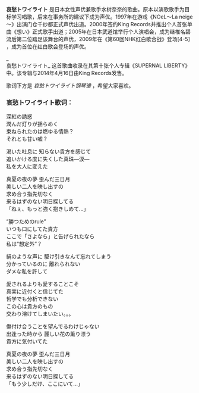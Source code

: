 

**哀愁トワイライト** 是日本女性声优兼歌手水树奈奈的歌曲。原本以演歌歌手为目标学习唱歌，后来在事务所的建议下成为声优。1997年在游戏《NOeL～La
neige～》出演门仓千纱都正式声优出道。2000年签约King
Records并推出个人首张单曲《想い》正式歌手出道；2005年在日本武道馆举行个人演唱会，成为继椎名碧流后第二位踏足该舞台的声优，2009年在《第60回NHK红白歌合战》登场[4-5]
，成为首位在红白歌会登场的声优。

_  
哀愁トワイライト_ 这首歌曲收录在其第十张个人专辑《SUPERNAL LIBERTY》中。该专辑与2014年4月16日由King Records发售。

  
歌词下方是 _哀愁トワイライト钢琴谱_ ，希望大家喜欢。

### 哀愁トワイライト歌词：

深紅の誘惑  
潤んだ灯りが揺らめく  
束ねられたのは燃ゆる情熱？  
それとも甘い嘘？

渇いた吐息に 知らない貴方を感じて  
追いかける度に失くした真珠―涙―  
私を大人に変えた

真夏の夜の夢 歪んだ三日月  
美しい二人を映し出すの  
求め合う指先切なく  
来るはずのない明日探してる  
「ねぇ、もっと強く抱きしめて…」

“勝つためのrule”  
いつも口にしてた貴方  
ここで「さよなら」と告げられたなら  
私は“想定外”？

絹のような声に 駆け引きなんて忘れてしまう  
分かっているのに 離れられない  
ダメな私を許して

愛されるよりも愛することこそ  
真実に近付くと信じてた  
哲学でも分析できない  
この心は貴方のもの  
交わり溶けてしまいたい。。。

傷付け合うことを望んでるわけじゃない  
出逢った時から 麗しい花の薫り漂う  
貴方に気付いてた

真夏の夜の夢 歪んだ三日月  
美しい二人を映し出すの  
求め合う指先切なく  
来るはずのない明日探してる  
「もう少しだけ、ここにいて…」

